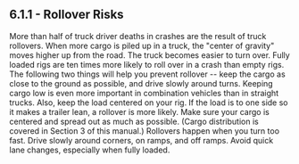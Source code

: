 ## 6.1.1 - Rollover Risks
More than half of truck driver deaths in crashes are the result of truck rollovers. When more cargo is piled up in a truck, the "center of gravity" moves higher up from the road. The truck becomes easier to turn over. Fully loaded rigs are ten times more likely to roll over in a crash than empty rigs.
The following two things will help you prevent rollover -- keep the cargo as close to the ground as possible, and drive slowly around turns. Keeping cargo low is even more important in combination vehicles than in straight trucks. Also, keep the load centered on your rig. If the load is to one side so it makes a trailer lean, a rollover is more likely. Make sure your cargo is centered and spread out as much as possible. (Cargo distribution is covered in Section 3 of this manual.)
Rollovers happen when you turn too fast. Drive slowly around corners, on ramps, and off ramps. Avoid quick lane changes, especially when fully loaded.